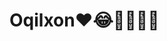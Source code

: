 <h1 style="color👱‍♂️">Oqilxon❤️😂🤣🤣🤣🤣</h1>
<img src="https://m.media-amazon.com/images/I/51DBd7O6GEL._AC_UF1000,1000_QL80_.jpg" alt="">
